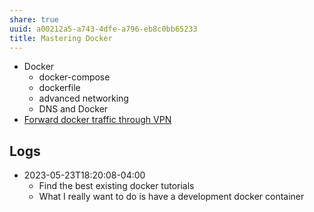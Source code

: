 ```yaml
---
share: true
uuid: a00212a5-a743-4dfe-a796-eb8c0bb65233
title: Mastering Docker
---
```

* Docker
	* docker-compose
	* dockerfile
	* advanced networking
	* DNS and Docker
* [Forward docker traffic through VPN](/a59bb549-475b-4ad1-bdfb-7734cc49c999)

## Logs

* 2023-05-23T18:20:08-04:00
	* Find the best existing docker tutorials
	* What I really want to do is have a development docker container
